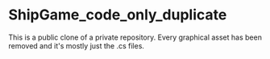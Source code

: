 # ShipGame_code_only_duplicate
This is a public clone of a private repository. Every graphical asset has been removed and it's mostly just the .cs files. 
